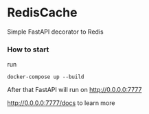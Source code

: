 # RedisCache

Simple FastAPI decorator to Redis

### How to start
run
```commandline
docker-compose up --build
```
After that FastAPI will run on http://0.0.0.0:7777

http://0.0.0.0:7777/docs to learn more